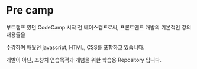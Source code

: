 # Pre camp

부트캠프 였던 CodeCamp 시작 전 베이스캠프로써, 프론트엔드 개발의 기본적인 강의 내용들을 

수강하며 배웠던 javascript, HTML, CSS를 포함하고 있습니다.

개발이 아닌, 초창치 연습목적과 개념을 위한 학습용 Repository 입니다.

